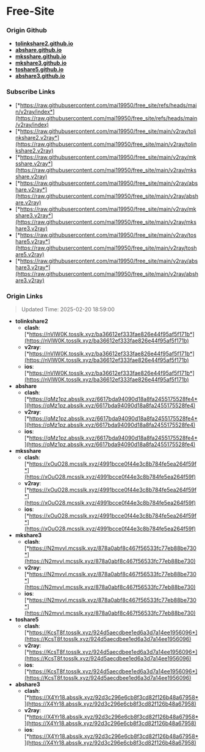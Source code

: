 # Free-Site

### Origin Github

- [**tolinkshare2.github.io**](https://github.com/tolinkshare2/tolinkshare2.github.io)
- [**abshare.github.io**](https://github.com/abshare/abshare.github.io)
- [**mksshare.github.io**](https://github.com/mksshare/mksshare.github.io)
- [**mkshare3.github.io**](https://github.com/mkshare3/mkshare3.github.io)
- [**toshare5.github.io**](https://github.com/toshare5/toshare5.github.io)
- [**abshare3.github.io**](https://github.com/abshare3/abshare3.github.io)

### Subscribe Links

- [*https://raw.githubusercontent.com/mai19950/free_site/refs/heads/main/v2ray/index*](https://raw.githubusercontent.com/mai19950/free_site/refs/heads/main/v2ray/index)
- [*https://raw.githubusercontent.com/mai19950/free_site/main/v2ray/tolinkshare2.v2ray*](https://raw.githubusercontent.com/mai19950/free_site/main/v2ray/tolinkshare2.v2ray)
- [*https://raw.githubusercontent.com/mai19950/free_site/main/v2ray/mksshare.v2ray*](https://raw.githubusercontent.com/mai19950/free_site/main/v2ray/mksshare.v2ray)
- [*https://raw.githubusercontent.com/mai19950/free_site/main/v2ray/abshare.v2ray*](https://raw.githubusercontent.com/mai19950/free_site/main/v2ray/abshare.v2ray)
- [*https://raw.githubusercontent.com/mai19950/free_site/main/v2ray/mkshare3.v2ray*](https://raw.githubusercontent.com/mai19950/free_site/main/v2ray/mkshare3.v2ray)
- [*https://raw.githubusercontent.com/mai19950/free_site/main/v2ray/toshare5.v2ray*](https://raw.githubusercontent.com/mai19950/free_site/main/v2ray/toshare5.v2ray)
- [*https://raw.githubusercontent.com/mai19950/free_site/main/v2ray/abshare3.v2ray*](https://raw.githubusercontent.com/mai19950/free_site/main/v2ray/abshare3.v2ray)

### Origin Links

> Updated Time: 2025-02-20 18:59:00

- **tolinkshare2**
  - **clash**: [*https://nVlW0K.tosslk.xyz/ba36612ef333fae826e44f95af5f171b*](https://nVlW0K.tosslk.xyz/ba36612ef333fae826e44f95af5f171b)
  - **v2ray**: [*https://nVlW0K.tosslk.xyz/ba36612ef333fae826e44f95af5f171b*](https://nVlW0K.tosslk.xyz/ba36612ef333fae826e44f95af5f171b)
  - **ios**: [*https://nVlW0K.tosslk.xyz/ba36612ef333fae826e44f95af5f171b*](https://nVlW0K.tosslk.xyz/ba36612ef333fae826e44f95af5f171b)
- **abshare**
  - **clash**: [*https://qMz1pz.absslk.xyz/6617bda94090d18a8fa2455175528fe4*](https://qMz1pz.absslk.xyz/6617bda94090d18a8fa2455175528fe4)
  - **v2ray**: [*https://qMz1pz.absslk.xyz/6617bda94090d18a8fa2455175528fe4*](https://qMz1pz.absslk.xyz/6617bda94090d18a8fa2455175528fe4)
  - **ios**: [*https://qMz1pz.absslk.xyz/6617bda94090d18a8fa2455175528fe4*](https://qMz1pz.absslk.xyz/6617bda94090d18a8fa2455175528fe4)
- **mksshare**
  - **clash**: [*https://xOuO28.mcsslk.xyz/4991bcce0f44e3c8b784fe5ea264f59f*](https://xOuO28.mcsslk.xyz/4991bcce0f44e3c8b784fe5ea264f59f)
  - **v2ray**: [*https://xOuO28.mcsslk.xyz/4991bcce0f44e3c8b784fe5ea264f59f*](https://xOuO28.mcsslk.xyz/4991bcce0f44e3c8b784fe5ea264f59f)
  - **ios**: [*https://xOuO28.mcsslk.xyz/4991bcce0f44e3c8b784fe5ea264f59f*](https://xOuO28.mcsslk.xyz/4991bcce0f44e3c8b784fe5ea264f59f)
- **mkshare3**
  - **clash**: [*https://N2mvvI.mcsslk.xyz/878a0abf8c467f56533fc77eb88be730*](https://N2mvvI.mcsslk.xyz/878a0abf8c467f56533fc77eb88be730)
  - **v2ray**: [*https://N2mvvI.mcsslk.xyz/878a0abf8c467f56533fc77eb88be730*](https://N2mvvI.mcsslk.xyz/878a0abf8c467f56533fc77eb88be730)
  - **ios**: [*https://N2mvvI.mcsslk.xyz/878a0abf8c467f56533fc77eb88be730*](https://N2mvvI.mcsslk.xyz/878a0abf8c467f56533fc77eb88be730)
- **toshare5**
  - **clash**: [*https://KcsT8f.tosslk.xyz/924d5aecdbee1ed6a3d7a14ee1956096*](https://KcsT8f.tosslk.xyz/924d5aecdbee1ed6a3d7a14ee1956096)
  - **v2ray**: [*https://KcsT8f.tosslk.xyz/924d5aecdbee1ed6a3d7a14ee1956096*](https://KcsT8f.tosslk.xyz/924d5aecdbee1ed6a3d7a14ee1956096)
  - **ios**: [*https://KcsT8f.tosslk.xyz/924d5aecdbee1ed6a3d7a14ee1956096*](https://KcsT8f.tosslk.xyz/924d5aecdbee1ed6a3d7a14ee1956096)
- **abshare3**
  - **clash**: [*https://X4Yr18.absslk.xyz/92d3c296e6cb8f3cd82f126b48a67958*](https://X4Yr18.absslk.xyz/92d3c296e6cb8f3cd82f126b48a67958)
  - **v2ray**: [*https://X4Yr18.absslk.xyz/92d3c296e6cb8f3cd82f126b48a67958*](https://X4Yr18.absslk.xyz/92d3c296e6cb8f3cd82f126b48a67958)
  - **ios**: [*https://X4Yr18.absslk.xyz/92d3c296e6cb8f3cd82f126b48a67958*](https://X4Yr18.absslk.xyz/92d3c296e6cb8f3cd82f126b48a67958)
